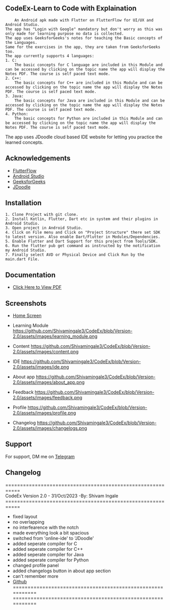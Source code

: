 ## CodeEx-Learn to Code with Explaination

        An Android apk made with Flutter on FlutterFlow for UI/UX and Android Studio.
    The app has "Login with Google" mandatory but don't worry as this was only made for learning purpose no data is collected.
    The app uses GeeksforGeeks's notes for teaching the Basic concepts of the Languages.
    Same for the exercises in the app, they are taken from GeeksforGeeks too.
    The app currently supports 4 languages:
    1. C:
        The basic concepts for C language are included in this Module and can be accessed by clicking on the topic name the app will display the Notes PDF. The course is self paced text mode.
    2. C++:
        The basic concepts for C++ are included in this Module and can be accessed by clicking on the topic name the app will display the Notes PDF. The course is self paced text mode.
    3. Java:
        The basic concepts for Java are included in this Module and can be accessed by clicking on the topic name the app will display the Notes PDF. The course is self paced text mode.
    4. Python:
        The basic concepts for Python are included in this Module and can be accessed by clicking on the topic name the app will display the Notes PDF. The course is self paced text mode.

The app uses JDoodle cloud based IDE website for letting you practice the learned concepts.
## Acknowledgements

 - [FlutterFlow](https://app.flutterflow.io/)
 - [Android Studio](https://developer.android.com/studio)
 - [GeeksforGeeks](https://geeksforgeeks.org/)
 - [JDoodle](https://www.jdoodle.com/)


## Installation

    1. Clone Project with git clone.
    2. Install Kotlin, Flutter, Dart etc in system and their plugins in Android Studio.
    3. Open project in Android Studio.
    4. Click on File menu and Click on "Project Structure" there set SDK to latest version. Also enable Dart/Flutter in Modules/Dependencies.
    5. Enable Flutter and Dart Support for this project from Tools/SDK.
    6. Run the flutter pub get command as instructed by the notification my Android Studio.
    7. Finally select AVD or Physical Device and Click Run by the main.dart File.
## Documentation
 - [Click Here to View PDF](https://drive.google.com/file/d/1ygB5TuqpukYVRSDPB8q2xrX3Z8D_4TJy/preview)
## Screenshots
* [Home Screen](https://github.com/Shivamingale3/CodeEx/blob/Version-2.0/assets/images/home.png)

* Learning Module
https://github.com/Shivamingale3/CodeEx/blob/Version-2.0/assets/images/learning_module.png
* Content
https://github.com/Shivamingale3/CodeEx/blob/Version-2.0/assets/images/content.png
* IDE
https://github.com/Shivamingale3/CodeEx/blob/Version-2.0/assets/images/ide.png
* About app
https://github.com/Shivamingale3/CodeEx/blob/Version-2.0/assets/images/about_app.png
* Feedback
https://github.com/Shivamingale3/CodeEx/blob/Version-2.0/assets/images/feedback.png

* Profile
https://github.com/Shivamingale3/CodeEx/blob/Version-2.0/assets/images/profile.png

* Changelog
https://github.com/Shivamingale3/CodeEx/blob/Version-2.0/assets/images/changelogs.png

## Support

For support, DM me on [Telegram](https://t.me/Shivamingale) 

## Changelog
=========================================================== <br>
CodeEx Version 2.0 - 31/Oct/2023 -By: Shivam Ingale<br>
===========================================================<br>
* fixed layout<br>
* no overlapping<br>
* no interfearence with the notch<br>
* made everything look a bit spacious<br>
* switched from 'online-ide' to 'JDoodle'<br>
* added seperate compiler for C<br>
* added seperate compiler for C++<br>
* added seperate compiler for Java<br>
* added seperate compiler for Python<br>
* changed profile panel<br>
* added changelogs button in about app section<br>
* can't remember more<br>
* <a href=https://github.com/Shivamingale3/CodeEx>Github</a><br>
===========================================================<br>
===========================================================<br>
